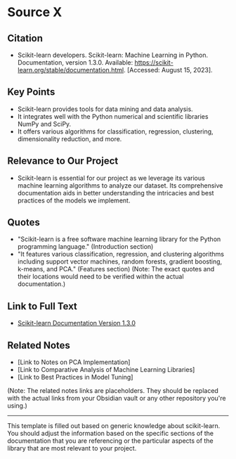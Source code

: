 # Source X

## Citation

- Scikit-learn developers. Scikit-learn: Machine Learning in Python. Documentation, version 1.3.0. Available: https://scikit-learn.org/stable/documentation.html. [Accessed: August 15, 2023].

## Key Points

- Scikit-learn provides tools for data mining and data analysis.
- It integrates well with the Python numerical and scientific libraries NumPy and SciPy.
- It offers various algorithms for classification, regression, clustering, dimensionality reduction, and more.

## Relevance to Our Project

- Scikit-learn is essential for our project as we leverage its various machine learning algorithms to analyze our dataset. Its comprehensive documentation aids in better understanding the intricacies and best practices of the models we implement.

## Quotes

- "Scikit-learn is a free software machine learning library for the Python programming language." (Introduction section)
- "It features various classification, regression, and clustering algorithms including support vector machines, random forests, gradient boosting, k-means, and PCA." (Features section)
(Note: The exact quotes and their locations would need to be verified within the actual documentation.)

## Link to Full Text

- [Scikit-learn Documentation Version 1.3.0](https://scikit-learn.org/stable/documentation.html)

## Related Notes

- [Link to Notes on PCA Implementation]
- [Link to Comparative Analysis of Machine Learning Libraries]
- [Link to Best Practices in Model Tuning]

(Note: The related notes links are placeholders. They should be replaced with the actual links from your Obsidian vault or any other repository you're using.)

---

This template is filled out based on generic knowledge about scikit-learn. You should adjust the information based on the specific sections of the documentation that you are referencing or the particular aspects of the library that are most relevant to your project.